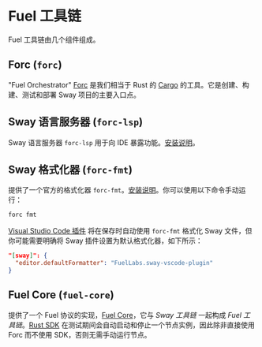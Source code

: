 
# Fuel 工具链

Fuel 工具链由几个组件组成。

## Forc (`forc`)

"Fuel Orchestrator" [Forc](https://github.com/FuelLabs/sway/tree/master/forc) 是我们相当于 Rust 的 [Cargo](https://doc.rust-lang.org/cargo/) 的工具。它是创建、构建、测试和部署 Sway 项目的主要入口点。

## Sway 语言服务器 (`forc-lsp`)

Sway 语言服务器 `forc-lsp` 用于向 IDE 暴露功能。[安装说明](../lsp/installation.md)。

## Sway 格式化器 (`forc-fmt`)

提供了一个官方的格式化器 `forc-fmt`。[安装说明](./getting_started.md)。你可以使用以下命令手动运行：

```sh
forc fmt
```

[Visual Studio Code 插件](https://marketplace.visualstudio.com/items?itemName=FuelLabs.sway-vscode-plugin) 将在保存时自动使用 `forc-fmt` 格式化 Sway 文件，但你可能需要明确将 Sway 插件设置为默认格式化器，如下所示：

```json
"[sway]": {
  "editor.defaultFormatter": "FuelLabs.sway-vscode-plugin"
}
```

## Fuel Core (`fuel-core`)

提供了一个 Fuel 协议的实现，[Fuel Core](https://github.com/FuelLabs/fuel-core)，它与 _Sway 工具链_ 一起构成 _Fuel 工具链_。[Rust SDK](https://github.com/FuelLabs/fuels-rs) 在测试期间会自动启动和停止一个节点实例，因此除非直接使用 Forc 而不使用 SDK，否则无需手动运行节点。
